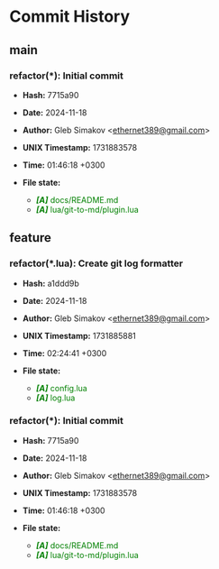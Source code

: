 # Commit History

## main
### refactor(*): Initial commit
- **Hash:** 7715a90
- **Date:** 2024-11-18
- **Author:** Gleb Simakov \<ethernet389@gmail.com\>
- **UNIX Timestamp:** 1731883578
- **Time:** 01:46:18 +0300
- **File state:**

  - <span style="color:green">***[A]*** 	docs/README.md</span>
  - <span style="color:green">***[A]*** 	lua/git-to-md/plugin.lua</span>
## feature
### refactor(*.lua): Create git log formatter
- **Hash:** a1ddd9b
- **Date:** 2024-11-18
- **Author:** Gleb Simakov \<ethernet389@gmail.com\>
- **UNIX Timestamp:** 1731885881
- **Time:** 02:24:41 +0300
- **File state:**

  - <span style="color:green">***[A]*** 	config.lua</span>
  - <span style="color:green">***[A]*** 	log.lua</span>
### refactor(*): Initial commit
- **Hash:** 7715a90
- **Date:** 2024-11-18
- **Author:** Gleb Simakov \<ethernet389@gmail.com\>
- **UNIX Timestamp:** 1731883578
- **Time:** 01:46:18 +0300
- **File state:**

  - <span style="color:green">***[A]*** 	docs/README.md</span>
  - <span style="color:green">***[A]*** 	lua/git-to-md/plugin.lua</span>
